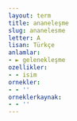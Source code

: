 ```yaml
---
layout: term
title: ananeleşme
slug: ananelesme
letter: A
lisan: Türkçe
anlamlar:
- ► gelenekleşme
ozellikler:
- - isim
ornekler:
- - ''
orneklerkaynak:
- - ''
---
```

